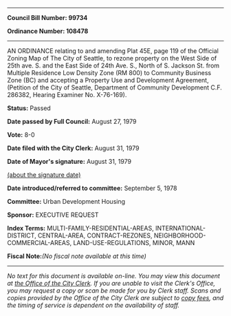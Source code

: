 

********

**Council Bill Number: 99734**
   
**Ordinance Number: 108478**
********

 AN ORDINANCE relating to and amending Plat 45E, page 119 of the Official Zoning Map of The City of Seattle, to rezone property on the West Side of 25th ave. S. and the East Side of 24th Ave. S., North of S. Jackson St. from Multiple Residence Low Density Zone (RM 800) to Community Business Zone (BC) and accepting a Property Use and Development Agreement, (Petition of the City of Seattle, Department of Community Development C.F. 286382, Hearing Examiner No. X-76-169).

**Status:** Passed
   
**Date passed by Full Council:** August 27, 1979
   
**Vote:** 8-0
   
**Date filed with the City Clerk:** August 31, 1979
   
**Date of Mayor's signature:** August 31, 1979
   
[(about the signature date)](/~public/approvaldate.htm)
   
   
   
**Date introduced/referred to committee:** September 5, 1978
   
**Committee:** Urban Development Housing
   
**Sponsor:** EXECUTIVE REQUEST
   
   
**Index Terms:** MULTI-FAMILY-RESIDENTIAL-AREAS, INTERNATIONAL-DISTRICT, CENTRAL-AREA, CONTRACT-REZONES, NEIGHBORHOOD-COMMERCIAL-AREAS, LAND-USE-REGULATIONS, MINOR, MANN

**Fiscal Note:**_(No fiscal note available at this time)_
********

_No text for this document is available on-line. You may view this document at [the Office of the City Clerk](http://www.seattle.gov/leg/clerk/contactUs.htm). If you are unable to visit the Clerk's Office, you may request a copy or scan be made for you by Clerk staff. Scans and copies provided by the Office of the City Clerk are subject to [copy fees](http://clerk.seattle.gov/~public/clerkfees.htm), and the timing of service is dependent on the availability of staff._

